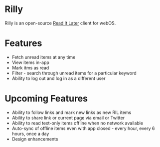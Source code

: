 Rilly
=====
Rilly is an open-source [Read It Later](http://www.readitlaterlist.com) client for webOS.

Features
========
* Fetch unread items at any time
* View items in-app
* Mark itms as read
* Filter - search through unread items for a particular keyword
* Ability to log out and log in as a different user

Upcoming Features
=================
* Ability to follow links and mark new links as new RIL items
* Ability to share link or current page via email or Twitter
* Ability to read text-only items offline when no network available
* Auto-sync of offline items even with app closed - every hour, every 6 hours, once a day
* Design enhancements
